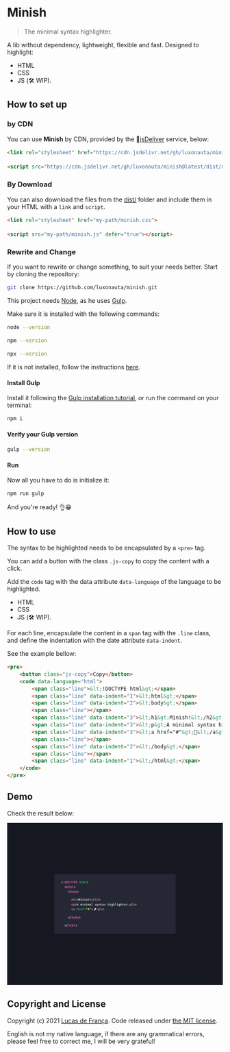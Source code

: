 # Minish

> The minimal syntax highlighter.

A lib without dependency, lightweight, flexible and fast. Designed to highlight:

* HTML
* CSS
* JS (:hammer_and_wrench: WIP).

## How to set up

### by CDN

You can use **Minish** by CDN, provided by the :mechanical_arm:[jsDeliver](https://www.jsdelivr.com/) service, below:

```html
<link rel="stylesheet" href="https://cdn.jsdelivr.net/gh/luxonauta/minish@latest/dist/minish.css">

<script src="https://cdn.jsdelivr.net/gh/luxonauta/minish@latest/dist/minish.js" defer="true" crossorigin="anonymous"></script>
```

### By Download

You can also download the files from the [dist/](https://github.com/luxonauta/minish/tree/master/dist) folder and include them in your HTML with a `link` and `script`.

```html
<link rel="stylesheet" href="my-path/minish.css">

<script src="my-path/minish.js" defer="true"></script>
```

### Rewrite and Change

If you want to rewrite or change something, to suit your needs better. Start by cloning the repository:

```sh
git clone https://github.com/luxonauta/minish.git
```

This project needs [Node](https://nodejs.org/en/), as he uses [Gulp](https://gulpjs.com/).

Make sure it is installed with the following commands:

```sh
node --version
```

```sh
npm --version
```

```sh
npx --version
```

If it is not installed, follow the instructions [here](https://nodejs.org/en/).

#### Install Gulp

Install it following the [Gulp installation tutorial](https://gulpjs.com/docs/en/getting-started/quick-start), or run the command on your terminal:

```sh
npm i
```

#### Verify your Gulp version

```sh
gulp --version
```
#### Run

Now all you have to do is initialize it:

```sh
npm run gulp
```

And you're ready! :ok_hand::grin:

## How to use

The syntax to be highlighted needs to be encapsulated by a `<pre>` tag.

You can add a button with the class `.js-copy` to copy the content with a click.

Add the `code` tag with the data attribute `data-language` of the language to be highlighted.

* HTML
* CSS
* JS (:hammer_and_wrench: WIP).

For each line, encapsulate the content in a `span` tag with the `.line` class, and define the indentation with the date attribute `data-indent`.

See the example bellow:

```html
<pre>
    <button class="js-copy">Copy</button>
    <code data-language="html">
        <span class="line">&lt;!DOCTYPE html&gt;</span>
        <span class="line" data-indent="1">&lt;html&gt;</span>
        <span class="line" data-indent="2">&lt;body&gt;</span>
        <span class="line"></span>
        <span class="line" data-indent="3">&lt;h1&gt;Minish!&lt;/h2&gt;</span>
        <span class="line" data-indent="3">&lt;p&gt;A minimal syntax highlighter.&lt;/p&gt;</span>
        <span class="line" data-indent="3">&lt;a href="#"&gt;🚀&lt;/a&gt;</span>
        <span class="line"></span>
        <span class="line" data-indent="2">&lt;/body&gt;</span>
        <span class="line"></span>
        <span class="line" data-indent="1">&lt;/html&gt;</span>
    </code>
</pre>
```

## Demo

Check the result below:

![A screenshot of the lib in use.](minish-preview.png)

## Copyright and License

Copyright (c) 2021 [Lucas de França](https://github.com/luxonauta). Code released under [the MIT license](https://github.com/luxonauta/minish/blob/master/LICENSE).

English is not my native language, if there are any grammatical errors, please feel free to correct me, I will be very grateful!